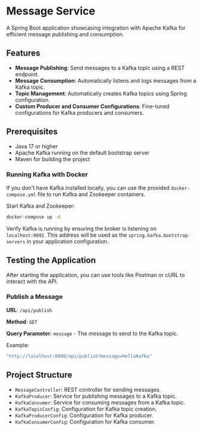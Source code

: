 # Message Service

A Spring Boot application showcasing integration with Apache Kafka for efficient message publishing and consumption.

## Features

- **Message Publishing**: Send messages to a Kafka topic using a REST endpoint.
- **Message Consumption**: Automatically listens and logs messages from a Kafka topic.
- **Topic Management**: Automatically creates Kafka topics using Spring configuration.
- **Custom Producer and Consumer Configurations**: Fine-tuned configurations for Kafka producers and consumers.

## Prerequisites

- Java 17 or higher
- Apache Kafka running on the default bootstrap server
- Maven for building the project

### Running Kafka with Docker

If you don't have Kafka installed locally, you can use the provided `docker-compose.yml` file to run Kafka and Zookeeper containers.

Start Kafka and Zookeeper:
```bash
docker-compose up -d
```

Verify Kafka is running by ensuring the broker is listening on `localhost:9092`. 
This address will be used as the `spring.kafka.bootstrap-servers` in your application configuration.

## Testing the Application

After starting the application, you can use tools like Postman or cURL to interact with the API.

### Publish a Message

**URL**: `/api/publish`

**Method**: `GET`

**Query Parameter**: `message` - The message to send to the Kafka topic.

Example:

```bash
"http://localhost:8080/api/publish?message=HelloKafka"
```

## Project Structure

- `MessageController`: REST controller for sending messages.
- `KafkaProducer`: Service for publishing messages to a Kafka topic.
- `KafkaConsumer`: Service for consuming messages from a Kafka topic.
- `KafkaTopicConfig`: Configuration for Kafka topic creation.
- `KafkaProducerConfig`: Configuration for Kafka producer.
- `KafkaConsumerConfig`: Configuration for Kafka consumer.